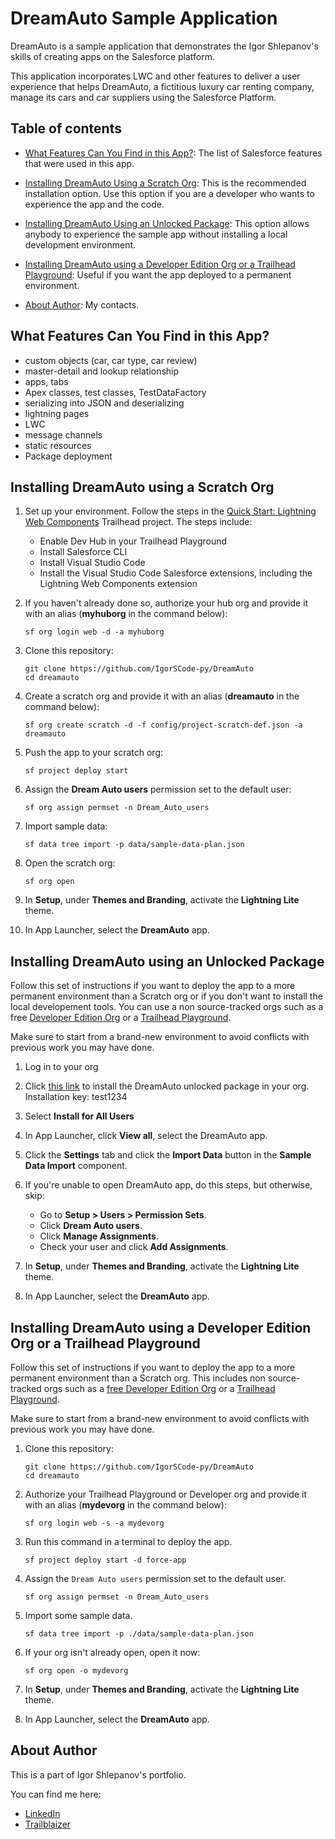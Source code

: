 # DreamAuto Sample Application

DreamAuto is a sample application that demonstrates the Igor Shlepanov's skills of creating apps on the Salesforce platform. 

This application incorporates LWC and other features to deliver a user experience that helps DreamAuto, a fictitious luxury car renting company, manage its cars and car suppliers using the Salesforce Platform.


## Table of contents

-   [What Features Can You Find in this App?](#what_features_can_you_find_in_this_app): The list of Salesforce features that were used in this app.

-   [Installing DreamAuto Using a Scratch Org](#installing-dreamauto-using-a-scratch-org): This is the recommended installation option. Use this option if you are a developer who wants to experience the app and the code.

-   [Installing DreamAuto Using an Unlocked Package](#installing-dreamauto-using-an-unlocked-package): This option allows anybody to experience the sample app without installing a local development environment.

-   [Installing DreamAuto using a Developer Edition Org or a Trailhead Playground](#installing-dreamauto-using-a-developer-edition-org-or-a-trailhead-playground): Useful if you want the app deployed to a permanent environment.

-   [About Author](#about-author): My contacts.


## What Features Can You Find in this App?

- custom objects (car, car type, car review)
- master-detail and lookup relationship
- apps, tabs
- Apex classes, test classes, TestDataFactory
- serializing into JSON and deserializing
- lightning pages
- LWC
- message channels
- static resources
- Package deployment


## Installing DreamAuto using a Scratch Org

1. Set up your environment. Follow the steps in the [Quick Start: Lightning Web Components](https://trailhead.salesforce.com/content/learn/projects/quick-start-lightning-web-components/) Trailhead project. The steps include:

    - Enable Dev Hub in your Trailhead Playground
    - Install Salesforce CLI
    - Install Visual Studio Code
    - Install the Visual Studio Code Salesforce extensions, including the Lightning Web Components extension

1. If you haven't already done so, authorize your hub org and provide it with an alias (**myhuborg** in the command below):

    ```
    sf org login web -d -a myhuborg
    ```

1. Clone this repository:

    ```
    git clone https://github.com/IgorSCode-py/DreamAuto
    cd dreamauto
    ```

1. Create a scratch org and provide it with an alias (**dreamauto** in the command below):

    ```
    sf org create scratch -d -f config/project-scratch-def.json -a dreamauto
    ```

1. Push the app to your scratch org:

    ```
    sf project deploy start
    ```

1. Assign the **Dream Auto users** permission set to the default user:

    ```
    sf org assign permset -n Dream_Auto_users
    ```

1. Import sample data:

    ```
    sf data tree import -p data/sample-data-plan.json
    ```

1. Open the scratch org:

    ```
    sf org open
    ```

1. In **Setup**, under **Themes and Branding**, activate the **Lightning Lite** theme.

1. In App Launcher, select the **DreamAuto** app.


## Installing DreamAuto using an Unlocked Package

Follow this set of instructions if you want to deploy the app to a more permanent environment than a Scratch org or if you don't want to install the local developement tools. You can use a non source-tracked orgs such as a free [Developer Edition Org](https://developer.salesforce.com/signup) or a [Trailhead Playground](https://trailhead.salesforce.com/).

Make sure to start from a brand-new environment to avoid conflicts with previous work you may have done.

1. Log in to your org

1. Click [this link](https://login.salesforce.com/packaging/installPackage.apexp?p0=04t7Q0000009vxRQAQ) to install the DreamAuto unlocked package in your org. Installation key: test1234

1. Select **Install for All Users**

1. In App Launcher, click **View all**, select the DreamAuto app.

1. Click the **Settings** tab and click the **Import Data** button in the **Sample Data Import** component.

1. If you're unable to open DreamAuto app, do this steps, but otherwise, skip:

    - Go to **Setup > Users > Permission Sets**.
    - Click **Dream Auto users**.
    - Click **Manage Assignments**.
    - Check your user and click **Add Assignments**.

1. In **Setup**, under **Themes and Branding**, activate the **Lightning Lite** theme.

1. In App Launcher, select the **DreamAuto** app.


## Installing DreamAuto using a Developer Edition Org or a Trailhead Playground

Follow this set of instructions if you want to deploy the app to a more permanent environment than a Scratch org.
This includes non source-tracked orgs such as a [free Developer Edition Org](https://developer.salesforce.com/signup) or a [Trailhead Playground](https://trailhead.salesforce.com/).

Make sure to start from a brand-new environment to avoid conflicts with previous work you may have done.

1. Clone this repository:

    ```
    git clone https://github.com/IgorSCode-py/DreamAuto
    cd dreamauto
    ```

1. Authorize your Trailhead Playground or Developer org and provide it with an alias (**mydevorg** in the command below):

    ```
    sf org login web -s -a mydevorg
    ```

1. Run this command in a terminal to deploy the app.

    ```
    sf project deploy start -d force-app
    ```

1. Assign the `Dream Auto users` permission set to the default user.

    ```
    sf org assign permset -n Dream_Auto_users
    ```

1. Import some sample data.

    ```
    sf data tree import -p ./data/sample-data-plan.json
    ```

1. If your org isn't already open, open it now:

    ```
    sf org open -o mydevorg
    ```

1. In **Setup**, under **Themes and Branding**, activate the **Lightning Lite** theme.

1. In App Launcher, select the **DreamAuto** app.

## About Author

This is a part of Igor Shlepanov's portfolio.

You can find me here:

- [LinkedIn](https://www.linkedin.com/in/igor-shlepanov-b22a8863/)
- [Trailblaizer](https://trailblazer.me/id/ishlepanov)

